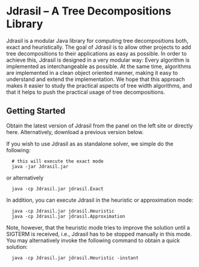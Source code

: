 # Jdrasil – A Tree Decompositions Library

Jdrasil is a modular Java library for computing tree
decompositions both, exact and heuristically. The goal of Jdrasil is
to allow other projects to add tree decompositions to their
applications as easy as possible. In order to achieve this, Jdrasil
is designed in a very modular way: Every algorithm is implemented as
interchangeable as possible. At the same time, algorithms are
implemented in a clean object oriented manner, making it easy to
understand and extend the implementation. We hope that this approach
makes it easier to study the practical aspects of tree width
algorithms, and that it helps to push the practical usage of tree
decompositions.

## Getting Started
Obtain the latest version of Jdrasil from the panel on the left
site or directly here. Alternatively, download a previous version
below.

If you wish to use Jdrasil as
as standalone solver, we simple do the following:
```
  # this will execute the exact mode
  java -jar Jdrasil.jar
```
or alternatively
```
  java -cp Jdrasil.jar jdrasil.Exact
```
In addition, you can execute Jdrasil in the heuristic or
approximation mode:
```
  java -cp Jdrasil.jar jdrasil.Heuristic
  java -cp Jdrasil.jar jdrasil.Approximation
```
Note, however, that the heuristic mode tries to improve the solution
until a SIGTERM is received, i.e., Jdrasil has to be stopped
manually in this mode. You may alternatively invoke the following command to obtain a quick solution:
```
  java -cp Jdrasil.jar jdrasil.Heuristic -instant
```

